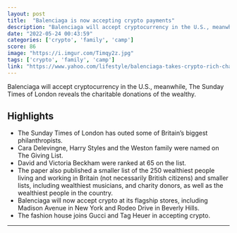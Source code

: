 ```yaml
---
layout: post
title:  "Balenciaga is now accepting crypto payments"
description: "Balenciaga will accept cryptocurrency in the U.S., meanwhile, The Sunday Times of London reveals the charitable donations of the wealthy."
date: "2022-05-24 00:43:59"
categories: ['crypto', 'family', 'camp']
score: 86
image: "https://i.imgur.com/Timqy2z.jpg"
tags: ['crypto', 'family', 'camp']
link: "https://www.yahoo.com/lifestyle/balenciaga-takes-crypto-rich-charities-050006056.html"
---
```


Balenciaga will accept cryptocurrency in the U.S., meanwhile, The Sunday Times of London reveals the charitable donations of the wealthy.

## Highlights

- The Sunday Times of London has outed some of Britain’s biggest philanthropists.
- Cara Delevingne, Harry Styles and the Weston family were named on The Giving List.
- David and Victoria Beckham were ranked at 65 on the list.
- The paper also published a smaller list of the 250 wealthiest people living and working in Britain (not necessarily British citizens) and smaller lists, including wealthiest musicians, and charity donors, as well as the wealthiest people in the country.
- Balenciaga will now accept crypto at its flagship stores, including Madison Avenue in New York and Rodeo Drive in Beverly Hills.
- The fashion house joins Gucci and Tag Heuer in accepting crypto.

---

